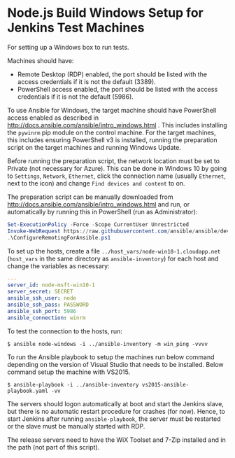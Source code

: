 # Node.js Build Windows Setup for Jenkins Test Machines

For setting up a Windows box to run tests.

Machines should have:
  - Remote Desktop (RDP) enabled, the port should be listed with the access credentials if it is not the default (3389).
  - PowerShell access enabled, the port should be listed with the access credentials if it is not the default (5986).

To use Ansible for Windows, the target machine should have PowerShell access enabled as described in http://docs.ansible.com/ansible/intro_windows.html .
This includes installing the `pywinrm` pip module on the control machine.
For the target machines, this includes ensuring PowerShell v3 is installed, running the preparation script on the target machines and running Windows Update.

Before running the preparation script, the network location must be set to Private (not necessary for Azure).
This can be done in Windows 10 by going to `Settings`, `Network`, `Ethernet`, click the connection name (usually `Ethernet`, next to the icon)
and change `Find devices and content` to on.

The preparation script can be manually downloaded from http://docs.ansible.com/ansible/intro_windows.html and run, or automatically by running
this in PowerShell (run as Administrator):

```powershell
Set-ExecutionPolicy -Force -Scope CurrentUser Unrestricted
Invoke-WebRequest https://raw.githubusercontent.com/ansible/ansible/devel/examples/scripts/ConfigureRemotingForAnsible.ps1 -OutFile ConfigureRemotingForAnsible.ps1
.\ConfigureRemotingForAnsible.ps1
```

To set up the hosts, create a file `../host_vars/node-win10-1.cloudapp.net` (`host_vars` in the same directory as `ansible-inventory`)
for each host and change the variables as necessary:

```yaml
---
server_id: node-msft-win10-1
server_secret: SECRET
ansible_ssh_user: node
ansible_ssh_pass: PASSWORD
ansible_ssh_port: 5986
ansible_connection: winrm
```

To test the connection to the hosts, run:

```text
$ ansible node-windows -i ../ansible-inventory -m win_ping -vvvv
```

To run the Ansible playbook to setup the machines run below command depending on the version of Visual Studio that needs to be installed.
Below command setup the machine with VS2015.

```text
$ ansible-playbook -i ../ansible-inventory vs2015-ansible-playbook.yaml -vv
```

The servers should logon automatically at boot and start the Jenkins slave, but there is no automatic restart procedure for crashes (for now).
Hence, to start Jenkins after running `ansible-playbook`, the server must be restarted or the slave must be manually started with RDP.

The release servers need to have the WiX Toolset and 7-Zip installed and in the path (not part of this script).
